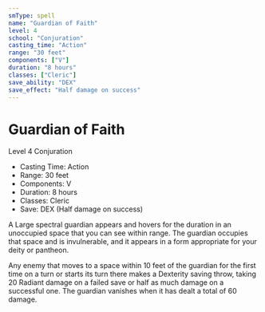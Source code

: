 ```yaml
---
smType: spell
name: "Guardian of Faith"
level: 4
school: "Conjuration"
casting_time: "Action"
range: "30 feet"
components: ["V"]
duration: "8 hours"
classes: ["Cleric"]
save_ability: "DEX"
save_effect: "Half damage on success"
---
```


# Guardian of Faith
Level 4 Conjuration

- Casting Time: Action
- Range: 30 feet
- Components: V
- Duration: 8 hours
- Classes: Cleric
- Save: DEX (Half damage on success)

A Large spectral guardian appears and hovers for the duration in an unoccupied space that you can see within range. The guardian occupies that space and is invulnerable, and it appears in a form appropriate for your deity or pantheon.

Any enemy that moves to a space within 10 feet of the guardian for the first time on a turn or starts its turn there makes a Dexterity saving throw, taking 20 Radiant damage on a failed save or half as much damage on a successful one. The guardian vanishes when it has dealt a total of 60 damage.
